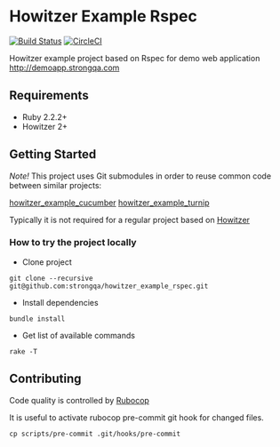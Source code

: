 Howitzer Example Rspec
=======================

[![Build Status](https://travis-ci.org/strongqa/howitzer_example_rspec.svg?branch=master)][travis]
[![CircleCI](https://circleci.com/gh/strongqa/howitzer_example_rspec.svg?style=svg&circle-token=15ab6b1e7f4e9f9abc2e61b95e6a3cdc7d6655b7)](https://circleci.com/gh/strongqa/howitzer_example_rspec)

[travis]: https://travis-ci.org/strongqa/howitzer_example_rspec

Howitzer example project based on Rspec for demo web application http://demoapp.strongqa.com

## Requirements

- Ruby 2.2.2+
- Howitzer 2+

## Getting Started

*Note!* This project uses Git submodules in order to reuse common code between similar projects:

[howitzer_example_cucumber](https://github.com/strongqa/howitzer_example_cucumber)
[howitzer_example_turnip](https://github.com/strongqa/howitzer_example_turnip)

Typically it is not required for a regular project based on [Howitzer](https://github.com/strongqa/howitzer)

### How to try the project locally

- Clone project

```
git clone --recursive git@github.com:strongqa/howitzer_example_rspec.git
```

- Install dependencies

```
bundle install
```

- Get list of available commands

```
rake -T
```

## Contributing

Code quality is controlled by [Rubocop](https://github.com/bbatsov/rubocop)

It is useful to activate rubocop pre-commit git hook for changed files.

```
cp scripts/pre-commit .git/hooks/pre-commit
```
